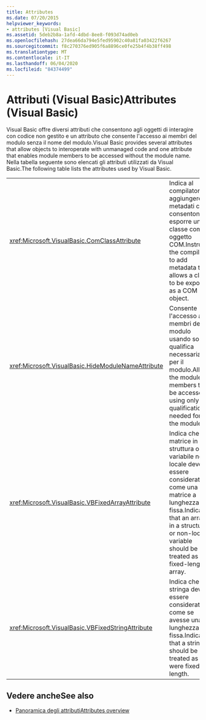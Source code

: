 ```yaml
---
title: Attributes
ms.date: 07/20/2015
helpviewer_keywords:
- attributes [Visual Basic]
ms.assetid: 5deb2b8a-1afd-4dbd-8ee8-f093d74ad0eb
ms.openlocfilehash: 27dea66da794e5fed95902c40a81fa03422f6267
ms.sourcegitcommit: f8c270376ed905f6a8896ce0fe25b4f4b38ff498
ms.translationtype: MT
ms.contentlocale: it-IT
ms.lasthandoff: 06/04/2020
ms.locfileid: "84374499"
---
```

# <a name="attributes-visual-basic"></a><span data-ttu-id="6e76b-102">Attributi (Visual Basic)</span><span class="sxs-lookup"><span data-stu-id="6e76b-102">Attributes (Visual Basic)</span></span>

<span data-ttu-id="6e76b-103">Visual Basic offre diversi attributi che consentono agli oggetti di interagire con codice non gestito e un attributo che consente l'accesso ai membri del modulo senza il nome del modulo.</span><span class="sxs-lookup"><span data-stu-id="6e76b-103">Visual Basic provides several attributes that allow objects to interoperate with unmanaged code and one attribute that enables module members to be accessed without the module name.</span></span> <span data-ttu-id="6e76b-104">Nella tabella seguente sono elencati gli attributi utilizzati da Visual Basic.</span><span class="sxs-lookup"><span data-stu-id="6e76b-104">The following table lists the attributes used by Visual Basic.</span></span>  
  
|||  
|---|---|  
|<xref:Microsoft.VisualBasic.ComClassAttribute>|<span data-ttu-id="6e76b-105">Indica al compilatore di aggiungere metadati che consentono di esporre una classe come oggetto COM.</span><span class="sxs-lookup"><span data-stu-id="6e76b-105">Instructs the compiler to add metadata that allows a class to be exposed as a COM object.</span></span>|
|<xref:Microsoft.VisualBasic.HideModuleNameAttribute>|<span data-ttu-id="6e76b-106">Consente l'accesso ai membri del modulo usando solo la qualifica necessaria per il modulo.</span><span class="sxs-lookup"><span data-stu-id="6e76b-106">Allows the module members to be accessed using only the qualification needed for the module.</span></span>|
|<xref:Microsoft.VisualBasic.VBFixedArrayAttribute>|<span data-ttu-id="6e76b-107">Indica che una matrice in una struttura o una variabile non locale deve essere considerata come una matrice a lunghezza fissa.</span><span class="sxs-lookup"><span data-stu-id="6e76b-107">Indicates that an array in a structure or non-local variable should be treated as a fixed-length array.</span></span>|
|<xref:Microsoft.VisualBasic.VBFixedStringAttribute>|<span data-ttu-id="6e76b-108">Indica che una stringa deve essere considerata come se avesse una lunghezza fissa.</span><span class="sxs-lookup"><span data-stu-id="6e76b-108">Indicates that a string should be treated as if it were fixed length.</span></span>|
  
## <a name="see-also"></a><span data-ttu-id="6e76b-109">Vedere anche</span><span class="sxs-lookup"><span data-stu-id="6e76b-109">See also</span></span>

- [<span data-ttu-id="6e76b-110">Panoramica degli attributi</span><span class="sxs-lookup"><span data-stu-id="6e76b-110">Attributes overview</span></span>](../programming-guide/concepts/attributes/index.md)
